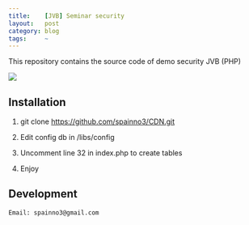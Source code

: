 ```yaml
---
title:    [JVB] Seminar security
layout:   post
category: blog
tags:     ~
---
```


This repository contains the source code of demo security JVB (PHP)

![](http://jvb-corp.com/img/logo.png)

## Installation

1. git clone https://github.com/spainno3/CDN.git

2. Edit config db in /libs/config

3. Uncomment line 32 in index.php to create tables

4. Enjoy

## Development
```sh
Email: spainno3@gmail.com
```